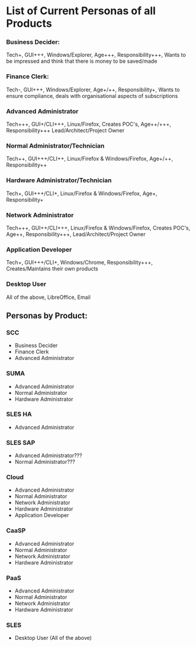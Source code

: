 # List of Current Personas of all Products

### Business Decider:
Tech+, GUI+++, Windows/Explorer, Age+++, Responsibility+++, Wants to be impressed and think that there is money to be saved/made

### Finance Clerk:
Tech-, GUI+++, Windows/Explorer, Age+/++, Responsibility+, Wants to ensure compliance, deals with organisational aspects of subscriptions

### Advanced Administrator
Tech+++, GUI+/CLI+++, Linux/Firefox, Creates POC's, Age++/+++, Responsibility+++ Lead/Architect/Project Owner

### Normal Administrator/Technician
Tech++, GUI+++/CLI++, Linux/Firefox & Windows/Firefox, Age+/++, Responsibility++

### Hardware Administrator/Technician
Tech+, GUI+++/CLI+, Linux/Firefox & Windows/Firefox, Age+, Responsibility+

### Network Administrator
Tech+++, GUI++/CLI+++, Linux/Firefox & Windows/Firefox, Creates POC's, Age++, Responsibility+++, Lead/Architect/Project Owner

### Application Developer
Tech+, GUI+++/CLI+, Windows/Chrome, Responsibility+++, Creates/Maintains their own products

### Desktop User
All of the above, LibreOffice, Email

## Personas by Product:

### SCC
- Business Decider
- Finance Clerk
- Advanced Administrator

### SUMA
- Advanced Administrator
- Normal Administrator
- Hardware Administrator

### SLES HA
- Advanced Administrator

### SLES SAP
- Advanced Administrator???
- Normal Administrator???

### Cloud
- Advanced Administrator
- Normal Administrator
- Network Administrator
- Hardware Administrator
- Application Developer

### CaaSP
- Advanced Administrator
- Normal Administrator
- Network Administrator
- Hardware Administrator

### PaaS
- Advanced Administrator
- Normal Administrator
- Network Administrator
- Hardware Administrator

### SLES
- Desktop User (All of the above)


